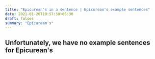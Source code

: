 ```yaml
---
title: "Epicurean's in a sentence | Epicurean's example sentences"
date: 2021-01-20T19:57:50+05:30
draft: falses
summary: "Epicurean's"
---
```

## Unfortunately, we have no example sentences for Epicurean's                 
